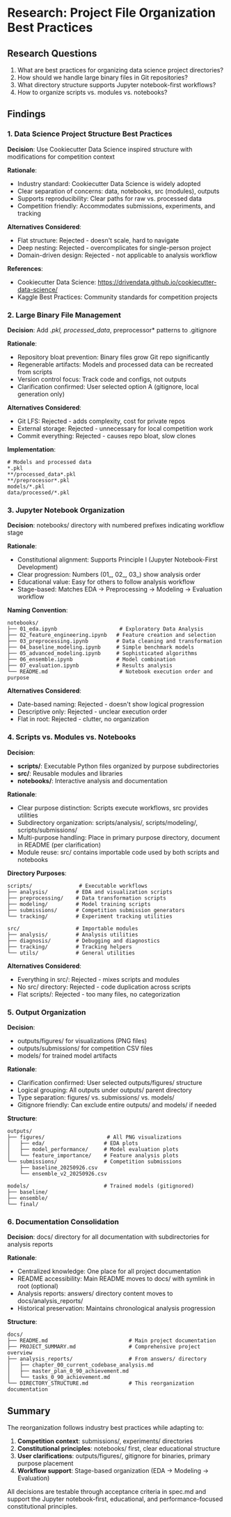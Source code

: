 # Research: Project File Organization Best Practices

## Research Questions
1. What are best practices for organizing data science project directories?
2. How should we handle large binary files in Git repositories?
3. What directory structure supports Jupyter notebook-first workflows?
4. How to organize scripts vs. modules vs. notebooks?

## Findings

### 1. Data Science Project Structure Best Practices

**Decision**: Use Cookiecutter Data Science inspired structure with modifications for competition context

**Rationale**:
- Industry standard: Cookiecutter Data Science is widely adopted
- Clear separation of concerns: data, notebooks, src (modules), outputs
- Supports reproducibility: Clear paths for raw vs. processed data
- Competition friendly: Accommodates submissions, experiments, and tracking

**Alternatives Considered**:
- Flat structure: Rejected - doesn't scale, hard to navigate
- Deep nesting: Rejected - overcomplicates for single-person project
- Domain-driven design: Rejected - not applicable to analysis workflow

**References**:
- Cookiecutter Data Science: https://drivendata.github.io/cookiecutter-data-science/
- Kaggle Best Practices: Community standards for competition projects

### 2. Large Binary File Management

**Decision**: Add *.pkl, processed_data*, preprocessor* patterns to .gitignore

**Rationale**:
- Repository bloat prevention: Binary files grow Git repo significantly
- Regenerable artifacts: Models and processed data can be recreated from scripts
- Version control focus: Track code and configs, not outputs
- Clarification confirmed: User selected option A (gitignore, local generation only)

**Alternatives Considered**:
- Git LFS: Rejected - adds complexity, cost for private repos
- External storage: Rejected - unnecessary for local competition work
- Commit everything: Rejected - causes repo bloat, slow clones

**Implementation**:
```gitignore
# Models and processed data
*.pkl
**/processed_data*.pkl
**/preprocessor*.pkl
models/*.pkl
data/processed/*.pkl
```

### 3. Jupyter Notebook Organization

**Decision**: notebooks/ directory with numbered prefixes indicating workflow stage

**Rationale**:
- Constitutional alignment: Supports Principle I (Jupyter Notebook-First Development)
- Clear progression: Numbers (01_, 02_, 03_) show analysis order
- Educational value: Easy for others to follow analysis workflow
- Stage-based: Matches EDA → Preprocessing → Modeling → Evaluation workflow

**Naming Convention**:
```
notebooks/
├── 01_eda.ipynb                    # Exploratory Data Analysis
├── 02_feature_engineering.ipynb   # Feature creation and selection
├── 03_preprocessing.ipynb         # Data cleaning and transformation
├── 04_baseline_modeling.ipynb     # Simple benchmark models
├── 05_advanced_modeling.ipynb     # Sophisticated algorithms
├── 06_ensemble.ipynb              # Model combination
├── 07_evaluation.ipynb            # Results analysis
└── README.md                       # Notebook execution order and purpose
```

**Alternatives Considered**:
- Date-based naming: Rejected - doesn't show logical progression
- Descriptive only: Rejected - unclear execution order
- Flat in root: Rejected - clutter, no organization

### 4. Scripts vs. Modules vs. Notebooks

**Decision**:
- **scripts/**: Executable Python files organized by purpose subdirectories
- **src/**: Reusable modules and libraries
- **notebooks/**: Interactive analysis and documentation

**Rationale**:
- Clear purpose distinction: Scripts execute workflows, src provides utilities
- Subdirectory organization: scripts/analysis/, scripts/modeling/, scripts/submissions/
- Multi-purpose handling: Place in primary purpose directory, document in README (per clarification)
- Module reuse: src/ contains importable code used by both scripts and notebooks

**Directory Purposes**:
```
scripts/               # Executable workflows
├── analysis/         # EDA and visualization scripts
├── preprocessing/    # Data transformation scripts
├── modeling/         # Model training scripts
├── submissions/      # Competition submission generators
└── tracking/         # Experiment tracking utilities

src/                  # Importable modules
├── analysis/         # Analysis utilities
├── diagnosis/        # Debugging and diagnostics
├── tracking/         # Tracking helpers
└── utils/            # General utilities
```

**Alternatives Considered**:
- Everything in src/: Rejected - mixes scripts and modules
- No src/ directory: Rejected - code duplication across scripts
- Flat scripts/: Rejected - too many files, no categorization

### 5. Output Organization

**Decision**:
- outputs/figures/ for visualizations (PNG files)
- outputs/submissions/ for competition CSV files
- models/ for trained model artifacts

**Rationale**:
- Clarification confirmed: User selected outputs/figures/ structure
- Logical grouping: All outputs under outputs/ parent directory
- Type separation: figures/ vs. submissions/ vs. models/
- Gitignore friendly: Can exclude entire outputs/ and models/ if needed

**Structure**:
```
outputs/
├── figures/                    # All PNG visualizations
│   ├── eda/                   # EDA plots
│   ├── model_performance/     # Model evaluation plots
│   └── feature_importance/    # Feature analysis plots
└── submissions/               # Competition submissions
    ├── baseline_20250926.csv
    └── ensemble_v2_20250926.csv

models/                        # Trained models (gitignored)
├── baseline/
├── ensemble/
└── final/
```

### 6. Documentation Consolidation

**Decision**: docs/ directory for all documentation with subdirectories for analysis reports

**Rationale**:
- Centralized knowledge: One place for all project documentation
- README accessibility: Main README moves to docs/ with symlink in root (optional)
- Analysis reports: answers/ directory content moves to docs/analysis_reports/
- Historical preservation: Maintains chronological analysis progression

**Structure**:
```
docs/
├── README.md                          # Main project documentation
├── PROJECT_SUMMARY.md                 # Comprehensive project overview
├── analysis_reports/                  # From answers/ directory
│   ├── chapter_00_current_codebase_analysis.md
│   ├── master_plan_0_90_achievement.md
│   └── tasks_0_90_achievement.md
└── DIRECTORY_STRUCTURE.md             # This reorganization documentation
```

## Summary

The reorganization follows industry best practices while adapting to:
1. **Competition context**: submissions/, experiments/ directories
2. **Constitutional principles**: notebooks/ first, clear educational structure
3. **User clarifications**: outputs/figures/, gitignore for binaries, primary purpose placement
4. **Workflow support**: Stage-based organization (EDA → Modeling → Evaluation)

All decisions are testable through acceptance criteria in spec.md and support the Jupyter notebook-first, educational, and performance-focused constitutional principles.